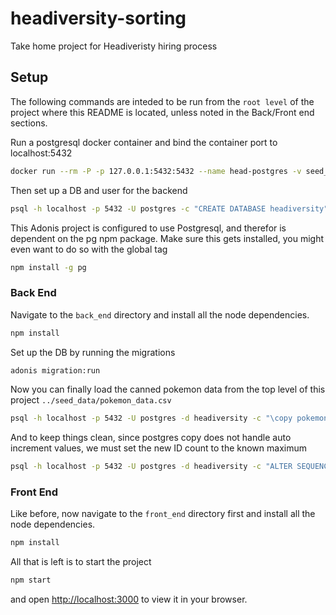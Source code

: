# headiversity-sorting
Take home project for Headiveristy hiring process

## Setup
The following commands are inteded to be run from the `root level` of the project where this README is located, unless noted in the Back/Front end sections.

Run a postgresql docker container and bind the container port to localhost:5432 
```bash
docker run --rm -P -p 127.0.0.1:5432:5432 --name head-postgres -v seed_data/:/var/lib/postgresql/data -e POSTGRES_PASSWORD=password123 -d postgres
```

Then set up a DB and user for the backend
```bash
psql -h localhost -p 5432 -U postgres -c "CREATE DATABASE headiversity"
```

This Adonis project is configured to use Postgresql, and therefor is dependent on the pg npm package. Make sure this gets installed, you might even want to do so with the global tag
```bash
npm install -g pg
```


### Back End
Navigate to the `back_end` directory and install all the node dependencies.
```bash
npm install
```

Set up the DB by running the migrations 
```bash
adonis migration:run
```

Now you can finally load the canned pokemon data from the top level of this project `../seed_data/pokemon_data.csv`
```bash
psql -h localhost -p 5432 -U postgres -d headiversity -c "\copy pokemon(id,name,type,sub_type,total_score,hp,attack,defense,sp_attack,sp_defense,speed,generation,legendary) FROM '../seed_data/pokemon_data.csv' DELIMITER ',' CSV HEADER"
```

And to keep things clean, since postgres copy does not handle auto increment values, we must set the new ID count to the known maximum
```bash
psql -h localhost -p 5432 -U postgres -d headiversity -c "ALTER SEQUENCE pokemon_id_seq RESTART WITH 722"
```

### Front End
Like before, now navigate to the `front_end` directory first and install all the node dependencies.
```bash
npm install
```

All that is left is to start the project
```bash
npm start
```
and open [http://localhost:3000](http://localhost:3000) to view it in your browser.